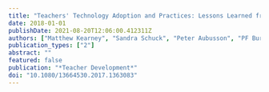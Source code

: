 ```yaml
---
title: "Teachers' Technology Adoption and Practices: Lessons Learned from the IWB Phenomenon"
date: 2018-01-01
publishDate: 2021-08-20T12:06:00.412311Z
authors: ["Matthew Kearney", "Sandra Schuck", "Peter Aubusson", "PF Burke"]
publication_types: ["2"]
abstract: ""
featured: false
publication: "*Teacher Development*"
doi: "10.1080/13664530.2017.1363083"
---
```



